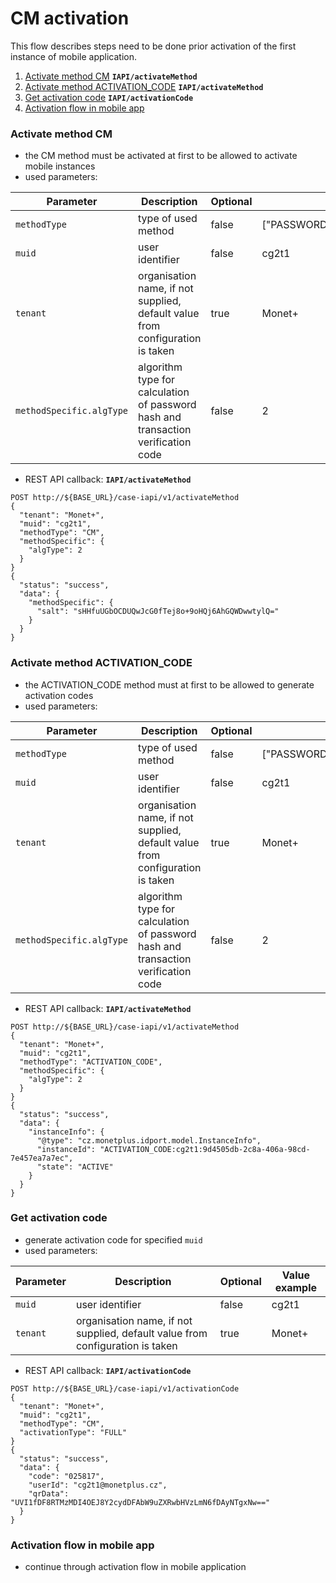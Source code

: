 # CM activation

This flow describes steps need to be done prior activation of the first instance of mobile application.
1. [Activate method CM](#activate-method-cm) **`IAPI/activateMethod`**
2. [Activate method ACTIVATION_CODE](#activate-method-activation_code) **`IAPI/activateMethod`**
3. [Get activation code](#get-activation-code) **`IAPI/activationCode`**
4. [Activation flow in mobile app](#activation-flow-in-mobile-app)

### Activate method CM
* the CM method must be activated at first to be allowed to activate mobile instances
* used parameters:

| Parameter | Description | Optional | Value example |
| --- | --- | --- | --- |
| `methodType` | type of used method |  false |  ["PASSWORD","ACTIVATION_CODE","SMS","CM","SPNEGO","TLS_CLIENT"] |
| `muid` | user identifier |  false |  cg2t1 |
| `tenant` | organisation name, if not supplied, default value from configuration is taken |  true |  Monet+ |
| `methodSpecific.algType` | algorithm type for calculation of password hash and transaction verification code |  false |  2 |

* REST API callback:
**`IAPI/activateMethod`**
```
POST http://${BASE_URL}/case-iapi/v1/activateMethod
{
  "tenant": "Monet+",
  "muid": "cg2t1",
  "methodType": "CM",
  "methodSpecific": {
    "algType": 2
  }
}
{
  "status": "success",
  "data": {
    "methodSpecific": {
      "salt": "sHHfuUGbOCDUQwJcG0fTej8o+9oHQj6AhGQWDwwtylQ="
    }
  }
}
```
### Activate method ACTIVATION_CODE
* the ACTIVATION_CODE method must at first to be allowed to generate activation codes
* used parameters:

| Parameter | Description | Optional | Value example |
| --- | --- | --- | --- |
| `methodType` | type of used method |  false |  ["PASSWORD","ACTIVATION_CODE","SMS","CM","SPNEGO","TLS_CLIENT"] |
| `muid` | user identifier |  false |  cg2t1 |
| `tenant` | organisation name, if not supplied, default value from configuration is taken |  true |  Monet+ |
| `methodSpecific.algType` | algorithm type for calculation of password hash and transaction verification code |  false |  2 |

* REST API callback:
**`IAPI/activateMethod`**
```
POST http://${BASE_URL}/case-iapi/v1/activateMethod
{
  "tenant": "Monet+",
  "muid": "cg2t1",
  "methodType": "ACTIVATION_CODE",
  "methodSpecific": {
    "algType": 2
  }
}
{
  "status": "success",
  "data": {
    "instanceInfo": {
      "@type": "cz.monetplus.idport.model.InstanceInfo",
      "instanceId": "ACTIVATION_CODE:cg2t1:9d4505db-2c8a-406a-98cd-7e457ea7a7ec",
      "state": "ACTIVE"
    }
  }
}
```
### Get activation code
* generate activation code for specified `muid`
* used parameters:

| Parameter | Description | Optional | Value example |
| --- | --- | --- | --- |
| `muid` | user identifier |  false |  cg2t1 |
| `tenant` | organisation name, if not supplied, default value from configuration is taken |  true |  Monet+ |

* REST API callback:
**`IAPI/activationCode`**
```
POST http://${BASE_URL}/case-iapi/v1/activationCode
{
  "tenant": "Monet+",
  "muid": "cg2t1",
  "methodType": "CM",
  "activationType": "FULL"
}
{
  "status": "success",
  "data": {
    "code": "025817",
    "userId": "cg2t1@monetplus.cz",
    "qrData": "UVI1fDF8RTMzMDI4OEJ8Y2cydDFAbW9uZXRwbHVzLmN6fDAyNTgxNw=="
  }
}
```
### Activation flow in mobile app
* continue through activation flow in mobile application
